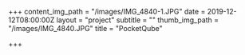 +++
content_img_path = "/images/IMG_4840-1.JPG"
date = 2019-12-12T08:00:00Z
layout = "project"
subtitle = ""
thumb_img_path = "/images/IMG_4840.JPG"
title = "PocketQube"

+++
